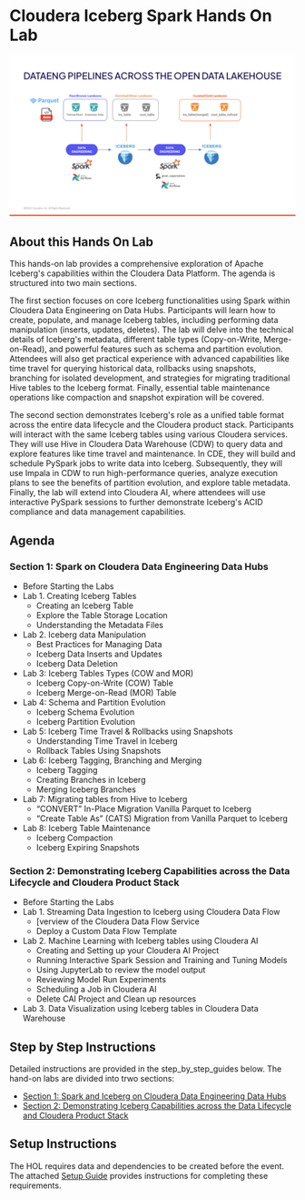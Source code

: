 # Cloudera Iceberg Spark Hands On Lab

![alt text](/img/new-ref-arch.png)

## About this Hands On Lab

This hands-on lab provides a comprehensive exploration of Apache Iceberg's capabilities within the Cloudera Data Platform. The agenda is structured into two main sections.

The first section focuses on core Iceberg functionalities using Spark within Cloudera Data Engineering on Data Hubs. Participants will learn how to create, populate, and manage Iceberg tables, including performing data manipulation (inserts, updates, deletes). The lab will delve into the technical details of Iceberg's metadata, different table types (Copy-on-Write, Merge-on-Read), and powerful features such as schema and partition evolution. Attendees will also get practical experience with advanced capabilities like time travel for querying historical data, rollbacks using snapshots, branching for isolated development, and strategies for migrating traditional Hive tables to the Iceberg format. Finally, essential table maintenance operations like compaction and snapshot expiration will be covered.

The second section demonstrates Iceberg's role as a unified table format across the entire data lifecycle and the Cloudera product stack. Participants will interact with the same Iceberg tables using various Cloudera services. They will use Hive in Cloudera Data Warehouse (CDW) to query data and explore features like time travel and maintenance. In CDE, they will build and schedule PySpark jobs to write data into Iceberg. Subsequently, they will use Impala in CDW to run high-performance queries, analyze execution plans to see the benefits of partition evolution, and explore table metadata. Finally, the lab will extend into Cloudera AI, where attendees will use interactive PySpark sessions to further demonstrate Iceberg's ACID compliance and data management capabilities.

## Agenda

### Section 1: Spark on Cloudera Data Engineering Data Hubs
* Before Starting the Labs
* Lab 1. Creating Iceberg Tables
  * Creating an Iceberg Table
  * Explore the Table Storage Location
  * Understanding the Metadata Files
* Lab 2. Iceberg data Manipulation
  * Best Practices for Managing Data
  * Iceberg Data Inserts and Updates
  * Iceberg Data Deletion
* Lab 3: Iceberg Tables Types (COW and MOR)
  * Iceberg Copy-on-Write (COW) Table
  * Iceberg Merge-on-Read (MOR) Table
* Lab 4: Schema and Partition Evolution
  * Iceberg Schema Evolution
  * Iceberg Partition Evolution
* Lab 5: Iceberg Time Travel & Rollbacks using Snapshots
  * Understanding Time Travel in Iceberg
  * Rollback Tables Using Snapshots
* Lab 6: Iceberg Tagging, Branching and Merging
  * Iceberg Tagging
  * Creating Branches in Iceberg
  * Merging Iceberg Branches
* Lab 7: Migrating tables from Hive to Iceberg
  * “CONVERT” In-Place Migration Vanilla Parquet to Iceberg
  * “Create Table As” (CATS) Migration from Vanilla Parquet to Iceberg
* Lab 8: Iceberg Table Maintenance
  * Iceberg Compaction
  * Iceberg Expiring Snapshots
      
### Section 2: Demonstrating Iceberg Capabilities across the Data Lifecycle and Cloudera Product Stack
* Before Starting the Labs
* Lab 1. Streaming Data Ingestion to Iceberg using Cloudera Data Flow
  * [verview of the Cloudera Data Flow Service
  * Deploy a Custom Data Flow Template
* Lab 2. Machine Learning with Iceberg tables using Cloudera AI
  * Creating and Setting up your Cloudera AI Project
  * Running Interactive Spark Session and Training and Tuning Models
  * Using JupyterLab to review the model output
  * Reviewing Model Run Experiments
  * Scheduling a Job in Cloudera AI
  * Delete CAI Project and Clean up resources
* Lab 3. Data Visualization using Iceberg tables in Cloudera Data Warehouse

## Step by Step Instructions

Detailed instructions are provided in the step_by_step_guides below. The hand-on labs are divided into trwo sections:

* [Section 1: Spark and Iceberg on Cloudera Data Engineering Data Hubs](step-by-step-guides/Section%201%3A%20Spark%20on%20Cloudera%20Data%20Engineering%20Data%20Hubs.md)
* [Section 2: Demonstrating Iceberg Capabilities across the Data Lifecycle and Cloudera Product Stack](#section-2-demonstrating-iceberg-capabilities-across-the-data-lifecycle-and-cloudera-product-stack)

## Setup Instructions

The HOL requires data and dependencies to be created before the event. The attached [Setup Guide](https://github.com/richard-vh/iceberg-spark-hol/blob/main/setup/README.md) provides instructions for completing these requirements.

